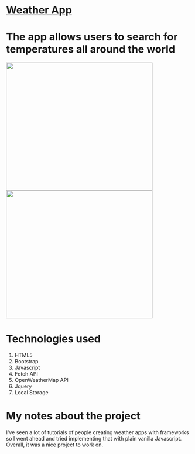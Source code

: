 # [Weather App](https://weatherappjs.netlify.com//)

# The app allows users to search for temperatures all around the world

<div float="left">
<img src="https://user-images.githubusercontent.com/38442554/59021094-09f5ec00-8800-11e9-8e4e-d8c74189c7dd.PNG" width="400px" height="350px">
<img src="https://user-images.githubusercontent.com/38442554/59020949-cb603180-87ff-11e9-8152-c14d0bf56ba8.PNG" width="400px" height="350px">
</div>

# Technologies used
1. HTML5
2. Bootstrap
3. Javascript
4. Fetch API
5. OpenWeatherMap API
6. Jquery
7. Local Storage


# My notes about the project

I've seen a lot of tutorials of people creating weather apps with frameworks so I went ahead and tried implementing that with plain vanilla Javascript. Overall, it was a nice project to work on.
